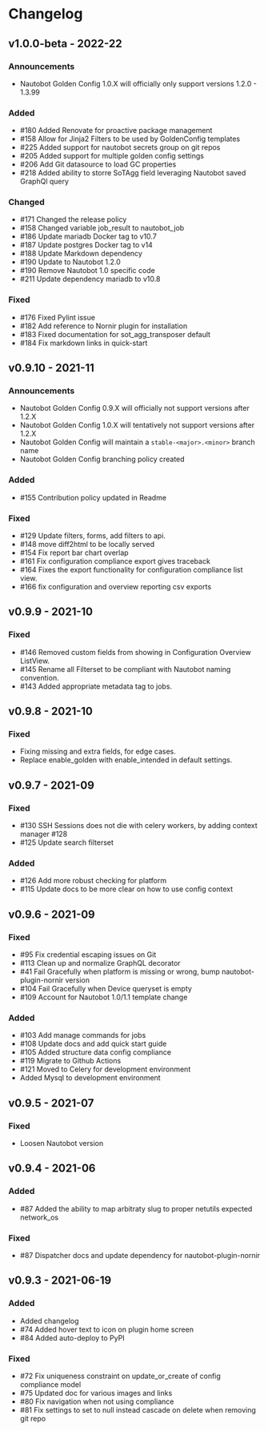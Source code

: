 # Changelog

## v1.0.0-beta - 2022-22

### Announcements

- Nautobot Golden Config 1.0.X will officially only support versions 1.2.0 - 1.3.99

### Added

- #180 Added Renovate for proactive package management
- #158 Allow for Jinja2 Filters to be used by GoldenConfig templates 
- #225 Added support for nautobot secrets group on git repos
- #205 Added support for multiple golden config settings
- #206 Add Git datasource to load GC properties
- #218 Added ability to storre SoTAgg field leveraging Nautobot saved GraphQl query

### Changed

- #171 Changed the release policy
- #158 Changed variable job_result to nautobot_job
- #186 Update mariadb Docker tag to v10.7
- #187 Update postgres Docker tag to v14
- #188 Update Markdown dependency
- #190 Update to Nautobot 1.2.0
- #190 Remove Nautobot 1.0 specific code
- #211 Update dependency mariadb to v10.8 

### Fixed

- #176 Fixed Pylint issue
- #182 Add reference to Nornir plugin for installation
- #183 Fixed documentation for sot_agg_transposer default
- #184 Fix markdown links in quick-start

## v0.9.10 - 2021-11

### Announcements

- Nautobot Golden Config 0.9.X will officially not support versions after 1.2.X
- Nautobot Golden Config 1.0.X will tentatively not support versions after 1.2.X
- Nautobot Golden Config will maintain a `stable-<major>.<minor>` branch name
- Nautobot Golden Config branching policy created

### Added

- #155 Contribution policy updated in Readme

### Fixed

- #129 Update filters, forms, add filters to api.
- #148 move diff2html to be locally served
- #154 Fix report bar chart overlap
- #161 Fix configuration compliance export gives traceback
- #164 Fixes the export functionality for configuration compliance list view.
- #166 fix configuration and overview reporting csv exports

## v0.9.9 - 2021-10

### Fixed

- #146 Removed custom fields from showing in Configuration Overview ListView.
- #145 Rename all Filterset to be compliant with Nautobot naming convention.
- #143 Added appropriate metadata tag to jobs.

## v0.9.8 - 2021-10

### Fixed

- Fixing missing and extra fields, for edge cases.
- Replace enable_golden with enable_intended in default settings.

## v0.9.7 - 2021-09

### Fixed

- #130 SSH Sessions does not die with celery workers, by adding context manager #128
- #125 Update search filterset

### Added 

- #126 Add more robust checking for platform
- #115 Update docs to be more clear on how to use config context
## v0.9.6 - 2021-09

### Fixed

- #95 Fix credential escaping issues on Git
- #113 Clean up and normalize GraphQL decorator
- #41 Fail Gracefully when platform is missing or wrong, bump nautobot-plugin-nornir version
- #104 Fail Gracefully when Device queryset is empty
- #109 Account for Nautobot 1.0/1.1 template change

### Added 

- #103 Add manage commands for jobs
- #108 Update docs and add quick start guide
- #105 Added structure data config compliance
- #119 Migrate to Github Actions
- #121 Moved to Celery for development environment
- Added Mysql to development environment

## v0.9.5 - 2021-07

### Fixed

- Loosen Nautobot version

## v0.9.4 - 2021-06

### Added

- #87 Added the ability to map arbitraty slug to proper netutils expected network_os

### Fixed

- #87 Dispatcher docs and update dependency for nautobot-plugin-nornir

## v0.9.3 - 2021-06-19

### Added

 - Added changelog
 - #74 Added hover text to icon on plugin home screen
 - #84 Added auto-deploy to PyPI

### Fixed

- #72 Fix uniqueness constraint on update_or_create of config compliance model
- #75 Updated doc for various images and links
- #80 Fix navigation when not using compliance 
- #81 Fix settings to set to null instead cascade on delete when removing git repo